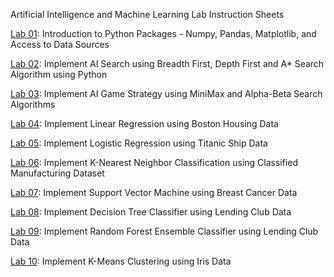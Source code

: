 Artificial Intelligence and Machine Learning Lab Instruction Sheets

[Lab 01](https://github.com/sri976/Aiml_2303A52033/blob/main/AIML_LAB_01_ipynb.ipynb): Introduction to Python Packages - Numpy, Pandas, Matplotlib, and Access to Data Sources

[Lab 02](https://github.com/sri976/Aiml_2303A52033/blob/main/AIML_LAB_02_ipynb.ipynb): Implement AI Search using Breadth First, Depth First and A* Search Algorithm using Python

[Lab 03](https://github.com/sri976/Aiml_2303A52033/blob/main/AIML_LAB_03.ipynb): Implement AI Game Strategy using MiniMax and Alpha-Beta Search Algorithms

[Lab 04](https://github.com/sri976/Aiml_2303A52033/blob/main/AIML_ASS_4.ipynb): Implement Linear Regression using Boston Housing Data

[Lab 05](https://github.com/sri976/Aiml_2303A52033/blob/main/AIML_ASS_5.ipynb): Implement Logistic Regression using Titanic Ship Data

[Lab 06](https://github.com/sri976/Aiml_2303A52033/blob/main/AIML_ASS_6.ipynb): Implement K-Nearest Neighbor Classification using Classified Manufacturing Dataset

[Lab 07](https://github.com/sri976/Aiml_2303A52033/blob/main/AIML_SVM_ASS_07.ipynb): Implement Support Vector Machine using Breast Cancer Data

[Lab 08](https://github.com/sri976/Aiml_2303A52033/blob/main/AIML_ASS_8.ipynb): Implement Decision Tree Classifier using Lending Club Data

[Lab 09](https://github.com/sri976/Aiml_2303A52033/blob/main/AIML_ASS_9.ipynb): Implement Random Forest Ensemble Classifier using Lending Club Data

[Lab 10](https://github.com/sri976/Aiml_2303A52033/blob/main/AIML_ASS_10.ipynb): Implement K-Means Clustering using Iris Data
